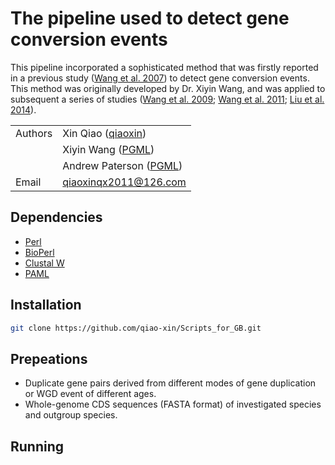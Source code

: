 # The pipeline used to detect gene conversion events

This pipeline incorporated a sophisticated method that was firstly reported in a previous study ([Wang et al. 2007](http://www.genetics.org/content/177/3/1753)) to detect gene conversion events. This method was originally developed by Dr. Xiyin Wang, and was applied to subsequent a series of studies ([Wang et al. 2009](https://genome.cshlp.org/content/19/6/1026.full); [Wang et al. 2011](http://www.plantcell.org/content/23/1/27); [Liu et al. 2014](https://www.nature.com/articles/ncomms4930)). 

| | |
| --- | --- |
| Authors | Xin Qiao ([qiaoxin](https://github.com/qiao-xin)) |
| | Xiyin Wang ([PGML](http://www.plantgenome.uga.edu)) |
| | Andrew Paterson ([PGML](http://www.plantgenome.uga.edu)) |
| Email   | <qiaoxinqx2011@126.com> |

## Dependencies

- [Perl](https://www.perl.org)
- [BioPerl](https://bioperl.org)
- [Clustal W](http://www.clustal.org/clustal2/#Download)
- [PAML](http://abacus.gene.ucl.ac.uk/software/paml.html)

## Installation

```bash
git clone https://github.com/qiao-xin/Scripts_for_GB.git
```

## Prepeations

- Duplicate gene pairs derived from different modes of gene duplication or WGD event of different ages.
- Whole-genome CDS sequences (FASTA format) of investigated species and outgroup species.

## Running

